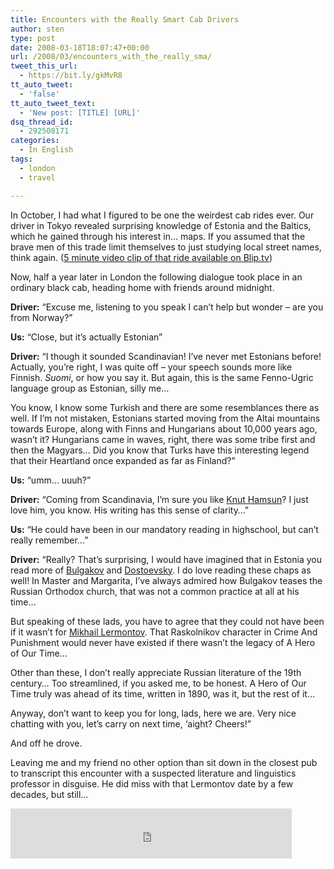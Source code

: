 ```yaml
---
title: Encounters with the Really Smart Cab Drivers
author: sten
type: post
date: 2008-03-18T18:07:47+00:00
url: /2008/03/encounters_with_the_really_sma/
tweet_this_url:
  - https://bit.ly/gkMvR8
tt_auto_tweet:
  - 'false'
tt_auto_tweet_text:
  - 'New post: [TITLE] [URL]'
dsq_thread_id:
  - 292508171
categories:
  - In English
tags:
  - london
  - travel

---
```

In October, I had what I figured to be one the weirdest cab rides ever. Our driver in Tokyo revealed surprising knowledge of Estonia and the Baltics, which he gained through his interest in&#8230; maps. If you assumed that the brave men of this trade limit themselves to just studying local street names, think again. ([5 minute video clip of that ride available on Blip.tv][1])

Now, half a year later in London the following dialogue took place in an ordinary black cab, heading home with friends around midnight.

**Driver:** &#8220;Excuse me, listening to you speak I can&#8217;t help but wonder &#8211; are you from Norway?&#8221;

**Us:** &#8220;Close, but it&#8217;s actually Estonian&#8221;

**Driver:** &#8220;I though it sounded Scandinavian! I&#8217;ve never met Estonians before! Actually, you&#8217;re right, I was quite off &#8211; your speech sounds more like Finnish. _Suomi_, or how you say it. But again, this is the same Fenno-Ugric language group as Estonian, silly me&#8230;

You know, I know some Turkish and there are some resemblances there as well. If I&#8217;m not mistaken, Estonians started moving from the Altai mountains towards Europe, along with Finns and Hungarians about 10,000 years ago, wasn&#8217;t it? Hungarians came in waves, right, there was some tribe first and then the Magyars&#8230; Did you know that Turks have this interesting legend that their Heartland once expanded as far as Finland?&#8221;

**Us:** &#8220;umm&#8230; uuuh?&#8221;

**Driver:** &#8220;Coming from Scandinavia, I&#8217;m sure you like [Knut Hamsun][2]? I just love him, you know. His writing has this sense of clarity&#8230;&#8221;

**Us:** &#8220;He could have been in our mandatory reading in highschool, but can&#8217;t really remember&#8230;&#8221;

**Driver:** &#8220;Really? That&#8217;s surprising, I would have imagined that in Estonia you read more of [Bulgakov][3] and [Dostoevsky][4]. I do love reading these chaps as well! In Master and Margarita, I&#8217;ve always admired how Bulgakov teases the Russian Orthodox church, that was not a common practice at all at his time&#8230;

But speaking of these lads, you have to agree that they could not have been if it wasn&#8217;t for [Mikhail Lermontov][5]. That Raskolnikov character in Crime And Punishment would never have existed if there wasn&#8217;t the legacy of A Hero of Our Time&#8230; 

Other than these, I don&#8217;t really appreciate Russian literature of the 19th century&#8230; Too streamlined, if you asked me, to be honest. A Hero of Our Time truly was ahead of its time, written in 1890, was it, but the rest of it&#8230;

Anyway, don&#8217;t want to keep you for long, lads, here we are. Very nice chatting with you, let&#8217;s carry on next time, &#8216;aight? Cheers!&#8221;

And off he drove.

Leaving me and my friend no other option than sit down in the closest pub to transcript this encounter with a suspected literature and linguistics professor in disguise. He did miss with that Lermontov date by a few decades, but still&#8230;

<iframe src="http://www.facebook.com/plugins/like.php?href=http%3A%2F%2Fsten.tamkivi.com%2F2008%2F03%2Fencounters_with_the_really_sma%2F&layout=standard&show_faces=true&width=450&action=like&colorscheme=light&height=80" scrolling="no" frameborder="0" style="border:none; overflow:hidden; width:450px; height:80px;" allowTransparency="true"></iframe>

 [1]: http://blip.tv/file/429352
 [2]: http://en.wikipedia.org/wiki/Knut_Hamsun
 [3]: http://en.wikipedia.org/wiki/Mikhail_Bulgakov
 [4]: http://en.wikipedia.org/wiki/Fyodor_Dostoevsky
 [5]: http://en.wikipedia.org/wiki/Mikhail_Lermontov